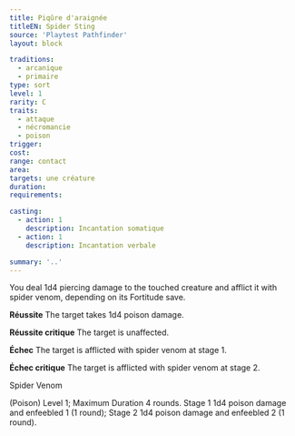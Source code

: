 ```yaml
---
title: Piqûre d'araignée
titleEN: Spider Sting
source: 'Playtest Pathfinder'
layout: block

traditions:
  - arcanique
  - primaire
type: sort
level: 1
rarity: C
traits:
  - attaque
  - nécromancie
  - poison
trigger: 
cost: 
range: contact
area: 
targets: une créature
duration: 
requirements: 

casting:
  - action: 1
    description: Incantation somatique
  - action: 1
    description: Incantation verbale

summary: '..'
---
```

You deal 1d4 piercing damage to the touched creature and afflict it with spider venom, depending on its Fortitude save.

**Réussite** The target takes 1d4 poison damage.

**Réussite critique** The target is unaffected.

**Échec** The target is afflicted with spider venom at stage 1.

**Échec critique** The target is afflicted with spider venom at stage 2.

Spider Venom

(Poison) Level 1; Maximum Duration 4 rounds. Stage 1 1d4 poison damage and enfeebled 1 (1 round); Stage 2 1d4 poison damage and enfeebled 2 (1 round).